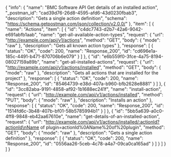 {
  "info": {
    "name": "BMC Software API Get details of an installed action",
    "_postman_id": "cad39d76-26d8-4595-afd6-43d0230fbab3",
    "description": "Gets a single action definition",
    "schema": "https://schema.getpostman.com/json/collection/v2.0.0/"
  },
  "item": [
    {
      "name": "Actions",
      "item": [
        {
          "id": "c4dc7743-d2b7-42a6-9042-e691abfb1aab",
          "name": "get-all-available-action-types",
          "request": {
            "url": "http://example.com/api/v1/actions",
            "method": "GET",
            "body": {
              "mode": "raw"
            },
            "description": "Gets all known action types"
          },
          "response": [
            {
              "status": "OK",
              "code": 200,
              "name": "Response_200",
              "id": "cd696e1a-185c-4491-b471-870706b6e079"
            }
          ]
        },
        {
          "id": "e6b559f0-3fce-4a75-8194-08027159a89b",
          "name": "get-all-installed-actions",
          "request": {
            "url": "http://example.com/api/v1/actions/installed",
            "method": "GET",
            "body": {
              "mode": "raw"
            },
            "description": "Gets all actions that are installed for the project"
          },
          "response": [
            {
              "status": "OK",
              "code": 200,
              "name": "Response_200",
              "id": "85464739-e38d-407a-b960-bfb2628e8881"
            }
          ]
        },
        {
          "id": "3cc82aba-9191-4858-af92-1b1688ec241f",
          "name": "install-action",
          "request": {
            "url": "http://example.com/api/v1/actions/installed",
            "method": "PUT",
            "body": {
              "mode": "raw"
            },
            "description": "Installs an action"
          },
          "response": [
            {
              "status": "OK",
              "code": 200,
              "name": "Response_200",
              "id": "1514fd6c-3b48-407b-bf01-58b5785994b1"
            }
          ]
        },
        {
          "id": "5bb5a639-a0c0-4ff8-9848-eb42aa67610e",
          "name": "get-details-of-an-installed-action",
          "request": {
            "url": "http://example.com/api/v1/actions/installed/:actionId?actionId\nName of plugin=actionId%0AName%20of%20plugin",
            "method": "GET",
            "body": {
              "mode": "raw"
            },
            "description": "Gets a single action definition"
          },
          "response": [
            {
              "status": "OK",
              "code": 200,
              "name": "Response_200",
              "id": "0556aa26-5ceb-4c78-a4a7-09ca0ca165ad"
            }
          ]
        }
      ]
    }
  ]
}